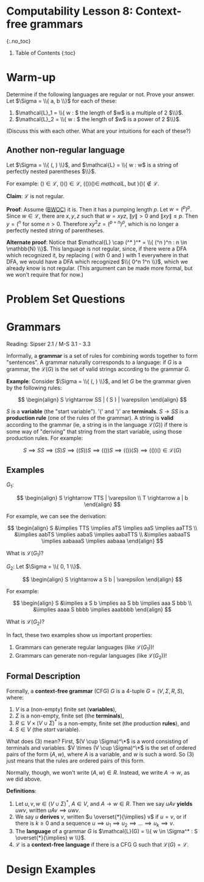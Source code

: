 # Computability Lesson 8: Context-free grammars
{:.no_toc}

1. Table of Contents
{:toc}

# Warm-up

Determine if the following languages are regular or not. Prove your answer. Let $\Sigma = \\{ a, b \\}$ for each of these:

1. $\mathcal{L}_1 = \\{ w : $ the length of $w$ is a multiple of 2 $\\}$.
2. $\mathcal{L}_2 = \\{ w : $ the length of $w$ is a power of 2 $\\}$.

(Discuss this with each other. What are your intuitions for each of these?)

## Another non-regular language

Let $\Sigma = \\{ (, ) \\}$, and $\mathcal{L} = \\{ w : w$ is a string of perfectly nested parentheses $\\}$.

For example: $() \in \mathcal{L}$, $()() \in \mathcal{L}$, $(())() \in \ mathcal{L}$, but $)()( \not \in \mathcal{L}$.

**Claim**: $\mathcal{L}$ is not regular.

**Proof**: Assume ([BWOC](https://twitter.com/virtualcourtney/status/1369655632916148232)) it is. Then it has a pumping length $p$. Let $w = (^p)^p$. Since $w \in \mathcal{L}$, there are $x, y, z$ such that $w = xyz$, $\|y\| > 0$ and $\|xy\| \leq p$. Then $y = (^n$ for some $n > 0$. Therefore $xy^2z = (^{p+n})^p$, which is no longer a perfectly nested string of parentheses.

**Alternate proof**: Notice that $\mathcal{L} \cap (^* )^* = \\{ (^n )^n : n \in \mathbb{N} \\}$. This language is not regular, since, if there were a DFA which recognized it, by replacing $($ with $0$ and $)$ with $1$ everywhere in that DFA, we would have a DFA which recognized $\\{ 0^n 1^n \\}$, which we already know is not regular. (This argument can be made more formal, but we won't require that for now.)

# Problem Set Questions

# Grammars

Reading: Sipser 2.1 / M-S 3.1 - 3.3

Informally, a **grammar** is a set of rules for combining words together to form "sentences". A grammar naturally corresponds to a language: if $G$ is a grammar, the $\mathcal{L}(G)$ is the set of valid strings according to the grammar $G$.

**Example**: Consider $\Sigma = \\{ (, ) \\}$, and let $G$ be the grammar given by the following rules:

$$
\begin{align}
S \rightarrow SS | ( S ) | \varepsilon
\end{align}
$$

$S$ is a **variable** (the "start variable"). '(' and ')' are **terminals**. $S \rightarrow SS$ is a **production rule** (one of the rules of the grammar). A string is **valid** according to the grammar (ie, a string is in the language $\mathcal{L}(G)$) if there is some way of "deriving" that string from the start variable, using those production rules. For example:

$$S \implies SS \implies (S) S \implies ((S))S \implies (()) S \implies (()) (S) \implies (()) () \in \mathcal{L}(G)$$

## Examples

$G_1$:

$$
\begin{align}
S \rightarrow TTS | \varepsilon \\
T \rightarrow a | b
\end{align}
$$

For example, we can see the derivation:

$$
\begin{align}
S &\implies TTS \implies aTS \implies aaS \implies aaTTS \\
&\implies aabTS \implies aabaS \implies aabaTTS \\
&\implies aabaaTS \implies aabaaaS \implies aabaaa
\end{align}
$$

What is $\mathcal{L}(G_1)$?

$G_2$: Let $\Sigma = \\{ 0, 1 \\}$.

$$
\begin{align}
S \rightarrow a S b | \varepsilon
\end{align}
$$

For example:

$$
\begin{align}
S &\implies a S b \implies aa S bb \implies aaa S bbb \\
 &\implies aaaa S bbbb \implies aaabbbb
\end{align}
$$

What is $\mathcal{L}(G_2)$?

In fact, these two examples show us important properties:

1. Grammars can generate regular languages (like $\mathcal{L}(G_1)$)!
2. Grammars can generate non-regular languages (like $\mathcal{L}(G_2)$)!

## Formal Description

Formally, a **context-free grammar** (CFG) $G$ is a 4-tuple $G = (V, \Sigma, R, S)$, where:

1. $V$ is a (non-empty) finite set (**variables**),
2. $\Sigma$ is a non-empty, finite set (the **terminals**),
3. $R \subseteq V \times (V \cup \Sigma)^*$ is a non-empty, finite set (the production **rules**), and
4. $S \in V$ (the *start* variable).

What does (3) mean? First, $(V \cup \Sigma)^\*$ is a word consisting of terminals and variables. $V \times (V \cup \Sigma)^\*$ is the set of ordered pairs of the form $(A, w)$, where $A$ is a variable, and $w$ is such a word. So (3) just means that the rules are ordered pairs of this form.

Normally, though, we won't write $(A, w) \in R$. Instead, we write $A \rightarrow w$, as we did above.

**Definitions**:

1. Let $u, v, w \in (V \cup \Sigma)^*$, $A \in V$, and $A \rightarrow w \in R$. Then we say $uAv$ **yields** $uwv$, written $uAv \implies uwv$.
2. We say $u$ **derives** $v$, written $u \overset{*}{\implies} v$ if $u = v$, or if there is $k \geq 0$ and a sequence $u \implies u_1 \implies u_2 \implies \ldots \implies u_k \implies v$.
3. The **language** of a grammar $G$ is $\mathcal{L}(G) = \\{ w \in \Sigma^* : S \overset{*}{\implies} w \\}$.
4. $\mathcal{L}$ is a **context-free language** if there is a CFG G such that $\mathcal{L}(G) = \mathcal{L}$.



# Design Examples
